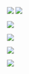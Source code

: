<img src="https://readme-typing-svg.herokuapp.com/?lines=Welcom to My Page;This is Feudalman&font=Roboto" />

<img src="https://visitor-badge.glitch.me/badge?page_id=github.com/Feudalman&right_color=red" />

![](https://github-readme-stats.vercel.app/api?username=Feudalman&show_icons=true&theme=radical&count_private=true)

![](https://github-readme-stats.vercel.app/api/top-langs/?username=Feudalman&theme=dark&layout=compact)

![](https://activity-graph.herokuapp.com/graph?username=Feudalman&theme=github)

![](https://stats.justsong.cn/api/csdn?id=沧州刺史&theme=dark)
